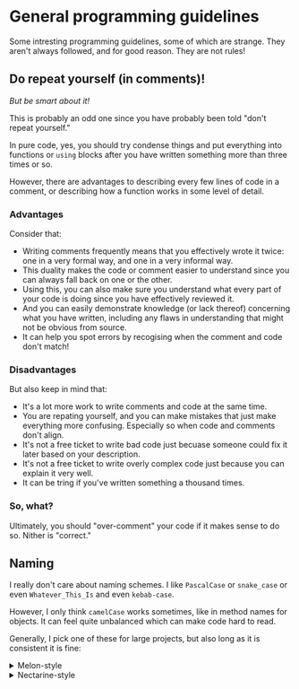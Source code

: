 # General programming guidelines

Some intresting programming guidelines, some of which are strange. They aren't always followed, and for good reason. They are not rules!

## Do repeat yourself (in comments)!

*But be smart about it!*

This is probably an odd one since you have probably been told "don't repeat yourself."

In pure code, yes, you should try condense things and put everything into functions or `using` blocks after you have written something more than three times or so.

However, there are advantages to describing every few lines of code in a comment, or describing how a function works in some level of detail.

### Advantages

Consider that:

* Writing comments frequently means that you effectively wrote it twice: one in a very formal way, and one in a very informal way.
* This duality makes the code or comment easier to understand since you can always fall back on one or the other.
* Using this, you can also make sure you understand what every part of your code is doing since you have effectively reviewed it.
* And you can easily demonstrate knowledge (or lack thereof) concerning what you have written, including any flaws in understanding that might not be obvious from source.
* It can help you spot errors by recogising when the comment and code don't match!

### Disadvantages

But also keep in mind that:

* It's a lot more work to write comments and code at the same time.
* You are repating yourself, and you can make mistakes that just make everything more confusing. Especially so when code and comments don't align.
* It's not a free ticket to write bad code just becuase someone could fix it later based on your description.
* It's not a free ticket to write overly complex code just because you can explain it very well.
* It can be tring if you've written something a thousand times.

### So, what?

Ultimately, you should "over-comment" your code if it makes sense to do so. Nither is "correct."

## Naming

I really don't care about naming schemes. I like `PascalCase` or `snake_case` or even `Whatever_This_Is` and even `kebab-case`.

However, I only think `camelCase` works sometimes, like in method names for objects. It can feel quite unbalanced which can make code hard to read.

Generally, I pick one of these for large projects, but also long as it is consistent it is fine:

<details>
<summary>Melon-style</summary>

```c
typedef struct XxVector3 {
	float x, y, z;
} XxVector3;

typedef enum XxLogLevel {
	XX_LOG_LEVEL_INFO = 0,
	XX_LOG_LEVEL_ERROR = 1,
} XxLogLevel;

void XxLog(LogLevel level, const char * restrict message);

XxVector3 XxVector3Add(Vector3 left_vector, Vector3 right_vector) {
	XxVector3 new_vector;
	
	new_vector.x = left_vector.x + right_vector.x;
	new_vector.y = left_vector.y + right_vector.y;
	new_vector.z = left_vector.z + right_vector.z;
	
	return new_vector;
}

int main(void) {
	XxLog(XX_LOG_LEVEL_INFO, "Hello, world!");
	return 0;
}
```
</details>

<details>
<summary>Nectarine-style</summary>

```c
typedef struct XX_Vector3 {
	float x, y, z;
} XX_Vector3;

typedef enum XX_Log_Level {
	XX_LOG_LEVEL_INFO = 0,
	XX_LOG_LEVEL_ERROR = 1,
} XX_Log_Level;

void XX_Log(Log_Level level, const char * restrict message);

XX_Vector3 XX_Vector3_Add(Vector3 left_vector, Vector3 right_vector) {
	Vector3 new_vector;
	
	new_vector.x = left_vector.x + right_vector.x;
	new_vector.y = left_vector.y + right_vector.y;
	new_vector.z = left_vector.z + right_vector.z;
	
	return new_vector;
}

int main(void) {
	XX_Log(XX_LOG_LEVEL_INFO, "Hello, world!");
	return 0;
}
```
</details>